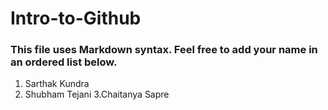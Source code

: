 # Intro-to-Github

### This file uses Markdown syntax. Feel free to add your name in an ordered list below.
1. Sarthak Kundra
2. Shubham Tejani
3.Chaitanya Sapre
